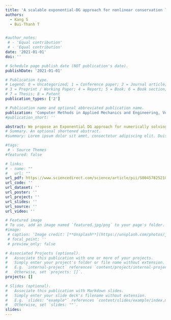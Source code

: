 ```yaml
---
title: 'A scalable exponential-DG approach for nonlinear conservation laws: With application to Burger and Euler equations'
authors:
  - Kang S 
  - Bui-Thanh T


#author_notes:
 # - 'Equal contribution'
 # - 'Equal contribution'
date: '2021-01-01'
doi: ''

# Schedule page publish date (NOT publication's date).
publishDate: '2021-01-01'

# Publication type.
# Legend: 0 = Uncategorized; 1 = Conference paper; 2 = Journal article;
# 3 = Preprint / Working Paper; 4 = Report; 5 = Book; 6 = Book section;
# 7 = Thesis; 8 = Patent
publication_types: ['2']

# Publication name and optional abbreviated publication name.
publication: 'Computer Methods in Applied Mechanics and Engineering, Volume 385,  114031'
#publication_short: ''

abstract: We propose an Exponential DG approach for numerically solving partial differential equations (PDEs). The idea is to decompose the governing PDE operators into linear (fast dynamics extracted by linearization) and nonlinear (the remaining after removing the former) parts, on which we apply the discontinuous Galerkin (DG) spatial discretization. The resulting semi-discrete system is then integrated using exponential time-integrators; exact for the former and approximate for the latter. By construction, our approach i) is stable with a large Courant number (Cr>1); ii) supports high-order solutions both in time and space; iii) is computationally favorable compared to IMEX DG methods with no preconditioner; iv) requires comparable computational time compared to explicit RKDG methods, while having time stepsizes orders magnitude larger than maximal stable time stepsizes for explicit RKDG methods; v) is scalable in a modern massively parallel computing architecture by exploiting Krylov-subspace matrix-free exponential time integrators and compact communication stencil of DG methods. Various numerical results for both Burgers and Euler equations are presented to showcase these expected properties. For Burgers equation, we present a detailed stability and convergence analyses for the exponential Euler DG scheme.
# Summary. An optional shortened abstract.
#summary: Lorem ipsum dolor sit amet, consectetur adipiscing elit. Duis posuere tellus ac convallis placerat. Proin tincidunt magna sed ex sollicitudin condimentum.

#tags:
 # - Source Themes
#featured: false

# links:
# - name: ""
#   url: ""
url_pdf: https://www.sciencedirect.com/science/article/pii/S0045782521003625?casa_token=X2_IIvx3znUAAAAA:F81Dr64IFt2plm1oTewEzhZ7uWxOGZhzA8iIO4c307H713wA6A3ME1oqztCkturGQq777v-skg4
url_code: ''
url_dataset: ''
url_poster: ''
url_project: ''
url_slides: ''
url_source: ''
url_video: ''

# Featured image
# To use, add an image named `featured.jpg/png` to your page's folder.
#image:
 # caption: 'Image credit: [**Unsplash**](https://unsplash.com/photos/jdD8gXaTZsc)'
 # focal_point: ''
 # preview_only: false

# Associated Projects (optional).
#   Associate this publication with one or more of your projects.
#   Simply enter your project's folder or file name without extension.
#   E.g. `internal-project` references `content/project/internal-project/index.md`.
#   Otherwise, set `projects: []`.
projects: []

# Slides (optional).
#   Associate this publication with Markdown slides.
#   Simply enter your slide deck's filename without extension.
#   E.g. `slides: "example"` references `content/slides/example/index.md`.
#   Otherwise, set `slides: ""`.
slides:
---
```



